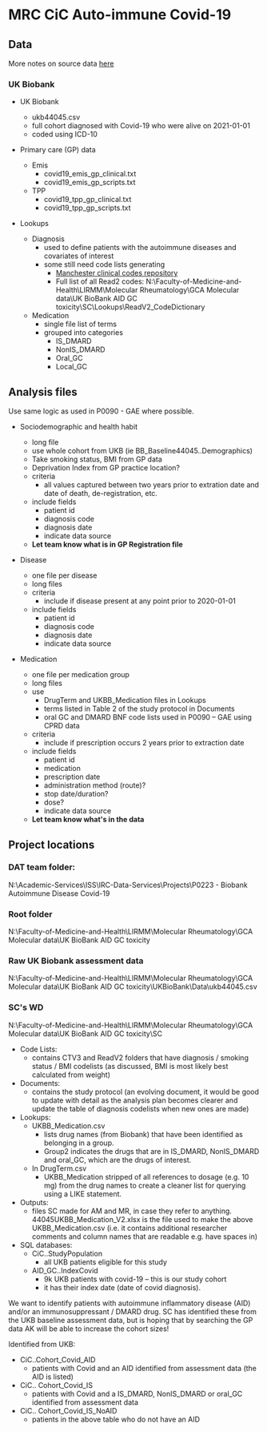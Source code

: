# MRC CiC Auto-immune Covid-19

## Data

More notes on source data [here](./Data.md)

### UK Biobank 

- UK Biobank
	- ukb44045.csv
	- full cohort diagnosed with Covid-19 who were alive on 2021-01-01
	- coded using ICD-10
- Primary care (GP) data  
	- Emis
		- covid19_emis_gp_clinical.txt  
		- covid19_emis_gp_scripts.txt  
	- TPP
		- covid19_tpp_gp_clinical.txt 
		- covid19_tpp_gp_scripts.txt 

- Lookups
	- Diagnosis
		- used to define patients with the autoimmune diseases and covariates of interest
		- some still need code lists generating
			- [Manchester clinical codes repository](https://clinicalcodes.rss.mhs.man.ac.uk/)
			- Full list of all Read2 codes: N:\Faculty-of-Medicine-and-Health\LIRMM\Molecular Rheumatology\GCA Molecular data\UK BioBank AID GC toxicity\SC\Lookups\ReadV2_CodeDictionary
	- Medication 
		- single file list of terms
		- grouped into categories
			- IS_DMARD
			- NonIS_DMARD
			- Oral_GC
			- Local_GC

## Analysis files
Use same logic as used in P0090 - GAE where possible.

- Sociodemographic and health habit 
	- long file
	- use whole cohort from UKB (ie BB_Baseline44045..Demographics)
	- Take smoking status, BMI from GP data
	- Deprivation Index from GP practice location?
	- criteria
		- all values captured between two years prior to extration date and date of death, de-registration, etc.
	- include fields 
		- patient id
		- diagnosis code
		- diagnosis date
		- indicate data source
	- **Let team know what is in GP Registration file**
	
- Disease
	- one file per disease
	- long files
	- criteria
		- include if disease present at any point prior to 2020-01-01
	- include fields 
		- patient id
		- diagnosis code
		- diagnosis date
		- indicate data source

- Medication
	- one file per medication group
	- long files
	- use 
		- DrugTerm and UKBB_Medication files in Lookups
		- terms listed in Table 2 of the study protocol in Documents
		- oral GC and DMARD BNF code lists used in P0090 – GAE using CPRD data
	- criteria 
		- include if prescription occurs 2 years prior to extraction date
	- include fields 
		- patient id
		- medication
		- prescription date
		- administration method (route)?
		- stop date/duration?
		- dose?
		- indicate data source
	- **Let team know what's in the data**

## Project locations

### DAT team folder:
N:\Academic-Services\ISS\IRC-Data-Services\Projects\P0223 - Biobank Autoimmune Disease Covid-19

### Root folder
N:\Faculty-of-Medicine-and-Health\LIRMM\Molecular Rheumatology\GCA Molecular data\UK BioBank AID GC toxicity

### Raw UK Biobank assessment data
N:\Faculty-of-Medicine-and-Health\LIRMM\Molecular Rheumatology\GCA Molecular data\UK BioBank AID GC toxicity\UKBioBank\Data\ukb44045.csv

### SC's WD
N:\Faculty-of-Medicine-and-Health\LIRMM\Molecular Rheumatology\GCA Molecular data\UK BioBank AID GC toxicity\SC  
- Code Lists: 
	- contains CTV3 and ReadV2 folders that have diagnosis / smoking status / BMI codelists (as discussed, BMI is most likely best calculated from weight)  
- Documents: 
	- contains the study protocol (an evolving document, it would be good to update with detail as the analysis plan becomes clearer and update the table of diagnosis codelists when new ones are made)  
- Lookups:
	- UKBB_Medication.csv 
		- lists drug names (from Biobank) that have been identified as belonging in a group. 
		- Group2 indicates the drugs that are in IS_DMARD, NonIS_DMARD and oral_GC, which are the drugs of interest.
	- In DrugTerm.csv 
		- UKBB_Medication stripped of all references to dosage (e.g. 10 mg) from the drug names to create a cleaner list for querying using a LIKE statement.
- Outputs: 
	- files SC made for AM and MR, in case they refer to anything. 44045UKBB_Medication_V2.xlsx is the file used to make the above UKBB_Medication.csv (i.e. it contains additional researcher comments and column names that are readable e.g. have spaces in)
- SQL databases:
	- CiC..StudyPopulation 
		- all UKB patients eligible for this study
	- AID_GC..IndexCovid 
		- 9k UKB patients with covid-19
		– this is our study cohort
		- it has their index date (date of covid diagnosis).

We want to identify patients with autoimmune inflammatory disease (AID) and/or an immunosuppressant / DMARD drug. SC has identified these from the UKB baseline assessment data, but is hoping that by searching the GP data AK will be able to increase the cohort sizes!  

Identified from UKB: 
- CiC..Cohort_Covid_AID  
	- patients with Covid and an AID identified from assessment data (the AID is listed)
- CiC.. Cohort_Covid_IS  
	- patients with Covid and a IS_DMARD, NonIS_DMARD or oral_GC  identified from assessment data
- CiC.. Cohort_Covid_IS_NoAID  
	- patients in the above table who do not have an AID
